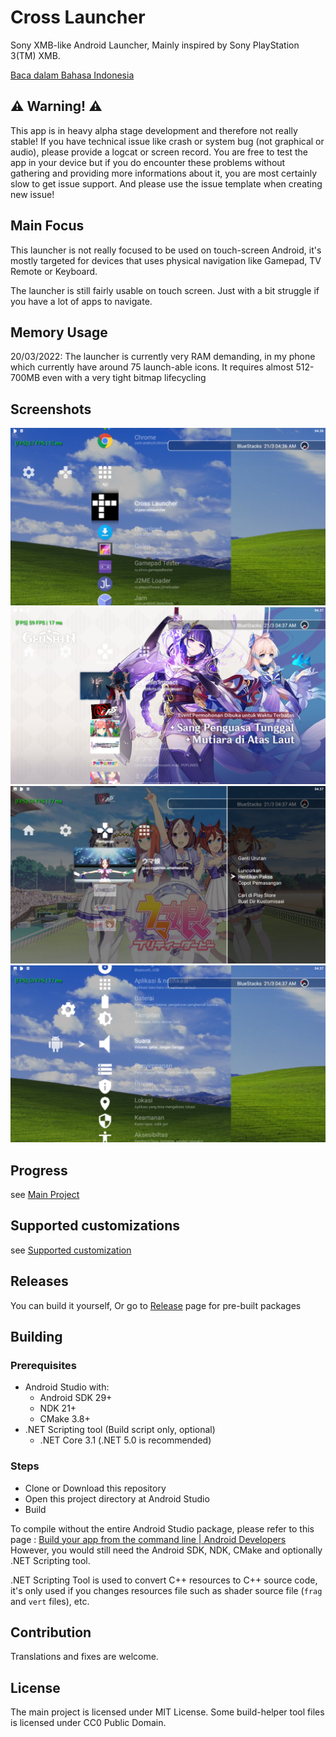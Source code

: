 # Cross Launcher
Sony XMB-like Android Launcher, Mainly inspired by Sony PlayStation 3(TM) XMB.

[Baca dalam Bahasa Indonesia](README_ID.md)

## **⚠ Warning! ⚠**
This app is in heavy alpha stage development and therefore not really stable! If you have
technical issue like crash or system bug (not graphical or audio), please provide a logcat 
or screen record. You are free to test the app in your device but if you do encounter these 
problems without gathering and providing more informations about it, you are most certainly 
slow to get issue support. And please use the issue template when creating new issue!

## Main Focus
This launcher is not really focused to be used on touch-screen Android, it's mostly targeted
for devices that uses physical navigation like Gamepad, TV Remote or Keyboard.

The launcher is still fairly usable on touch screen. Just with a bit struggle if you have a
lot of apps to navigate.

## Memory Usage
20/03/2022: The launcher is currently very RAM demanding, in my phone which currently
have around 75 launch-able icons. It requires almost 512-700MB even with a very tight
bitmap lifecycling

## Screenshots
![App List](readme_asset/0.png)
![Custom Video Icon dan Backdrop](readme_asset/1.png)
![Apps Options](readme_asset/2.png)
![Android Settings](readme_asset/3.png)

## Progress
see [Main Project](https://github.com/EmiyaSyahriel/CrossLauncher/projects/1)

## Supported customizations
see [Supported customization](CUSTOM.MD)

## Releases
You can build it yourself, Or go to [Release](https://github.com/EmiyaSyahriel/CrossLauncher/releases)
page for pre-built packages

## Building
### Prerequisites
- Android Studio with:
    - Android SDK 29+
    - NDK 21+
    - CMake 3.8+
- .NET Scripting tool (Build script only, optional)
    - .NET Core 3.1 (.NET 5.0 is recommended)
### Steps
- Clone or Download this repository
- Open this project directory at Android Studio
- Build

To compile without the entire Android Studio package, please refer to this page : 
[Build your app from the command line | Android Developers](https://developer.android.com/studio/build/building-cmdline)
However, you would still need the Android SDK, NDK, CMake and optionally .NET Scripting tool.

.NET Scripting Tool is used to convert C++ resources to C++ source code, it's only used if you changes
resources file such as shader source file (`frag` and `vert` files), etc.

## Contribution
Translations and fixes are welcome.

## License
The main project is licensed under MIT License.
Some build-helper tool files is licensed under CC0 Public Domain.
